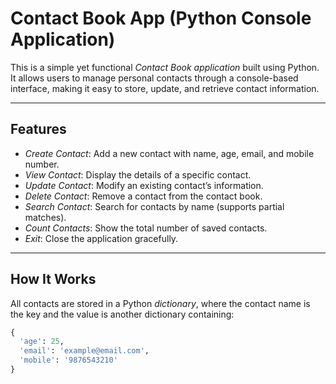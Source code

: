 # Contact Book App (Python Console Application)

This is a simple yet functional *Contact Book application* built using Python. It allows users to manage personal contacts through a console-based interface, making it easy to store, update, and retrieve contact information.

---

## Features

- *Create Contact*: Add a new contact with name, age, email, and mobile number.
- *View Contact*: Display the details of a specific contact.
- *Update Contact*: Modify an existing contact’s information.
- *Delete Contact*: Remove a contact from the contact book.
- *Search Contact*: Search for contacts by name (supports partial matches).
- *Count Contacts*: Show the total number of saved contacts.
- *Exit*: Close the application gracefully.

---

## How It Works

All contacts are stored in a Python *dictionary*, where the contact name is the key and the value is another dictionary containing:

```python
{
  'age': 25,
  'email': 'example@email.com',
  'mobile': '9876543210'
}
